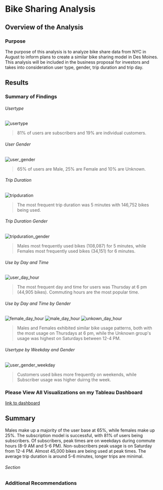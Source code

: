 # Bike Sharing Analysis

## Overview of the Analysis 

### Purpose

The purpose of this analysis is to analyze bike share data from NYC in August to inform plans to create a similar bike sharing model in Des Moines. This analysis will be included in the business proposal for investors and takes into consideration user type, gender, trip duration and trip day. 

## Results

### Summary of Findings

###### Usertype

![usertype](https://user-images.githubusercontent.com/77405273/117593097-d0b30e80-b0ef-11eb-8cf1-73f74e6c2414.png)
> 81% of users are subscribers and 19% are individual customers.

###### User Gender

![user_gender](https://user-images.githubusercontent.com/77405273/117593098-d14ba500-b0ef-11eb-85aa-2d6569d5734f.png)
> 65% of users are Male, 25% are Female and 10% are Unknown.

###### Trip Duration

![tripduration](https://user-images.githubusercontent.com/77405273/117593099-d1e43b80-b0ef-11eb-932c-de4a1040017f.png)
> The most frequent trip duration was 5 minutes with 146,752 bikes being used.

###### Trip Duration Gender

![tripduration_gender](https://user-images.githubusercontent.com/77405273/117593101-d1e43b80-b0ef-11eb-8d1d-ae656fd8d99a.png)
> Males most frequently used bikes (108,087) for 5 minutes, while Females most frequently used bikes (34,151) for 6 minutes.

###### Use by Day and Time

![user_day_hour](https://user-images.githubusercontent.com/77405273/117593103-d27cd200-b0ef-11eb-9574-d50dac62f8c5.png)
> The most frequent day and time for users was Thursday at 6 pm (44,905 bikes). Commuting hours are the most popular time.

###### Use by Day and Time by Gender

![female_day_hour](https://user-images.githubusercontent.com/77405273/117593104-d3156880-b0ef-11eb-846c-685f259eec1f.png)
![male_day_hour](https://user-images.githubusercontent.com/77405273/117593105-d4469580-b0ef-11eb-99c7-5aa77f76c671.png)
![unkown_day_hour](https://user-images.githubusercontent.com/77405273/117593106-d4df2c00-b0ef-11eb-8418-f000ca90bec8.png)
> Males and Females exhibited similar bike usage patterns, both with the most usage on Thursdays at 6 pm, while the Unknown group's usage was highest on Saturdays between 12-4 PM.

###### Usertype by Weekday and Gender

![user_gender_weekday](https://user-images.githubusercontent.com/77405273/117593107-d4df2c00-b0ef-11eb-970f-4db5768a1db1.png)
> Customers used bikes more frequently on weekends, while Subscriber usage was higher duirng the week. 

### Please View All Visualizations on my Tableau Dashboard

[link to dashboard](https://public.tableau.com/profile/erin.kahn#!/vizhome/NYC_city_biking/ChallengeStory "link to dashboard")

## Summary

Males make up a majority of the user base at 65%, while females make up 25%. The subscription model is successful, with 81% of users being subscribers. Of subscribers, peak times are on weekdays during commute hours (8-9 AM and 5-6 PM). Non-subscribers peak usage is on Saturday from 12-4 PM. Almost 45,000 bikes are being used at peak times. The average trip duration is around 5-6 minutes, longer trips are minimal. 

###### Section
> 



> 



### Additional Recommendations

